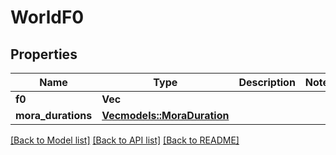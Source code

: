 # WorldF0

## Properties
Name | Type | Description | Notes
------------ | ------------- | ------------- | -------------
**f0** | **Vec<f64>** |  | 
**mora_durations** | [**Vec<models::MoraDuration>**](MoraDuration.md) |  | 

[[Back to Model list]](../README.md#documentation-for-models) [[Back to API list]](../README.md#documentation-for-api-endpoints) [[Back to README]](../README.md)


